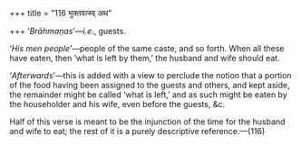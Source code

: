 +++
title = "116 भुक्तवत्स्व् अथ"

+++
‘*Brāhmaṇas*’—*i.e*., guests.

‘*His men people*’—people of the same caste, and so forth. When all
these have eaten, then ‘what is left by them,’ the husband and wife
should eat.

‘*Afterwards*’—this is added with a view to perclude the notion that a
portion of the food having been assigned to the guests and others, and
kept aside, the remainder might be called ‘what is left,’ and as such
might be eaten by the householder and his wife, even before the guests,
&c.

Half of this verse is meant to be the injunction of the time for the
husband and wife to eat; the rest of it is a purely descriptive
reference.—(116)


